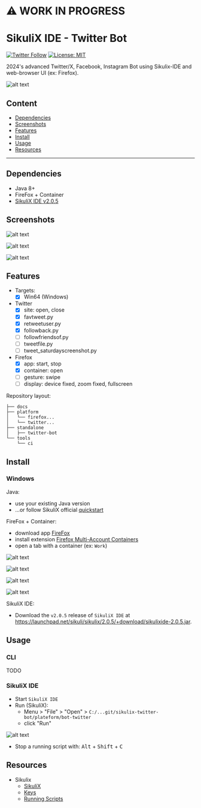 :warning: WORK IN PROGRESS
==========================

# SikuliX IDE - Twitter Bot

[![Twitter Follow](https://img.shields.io/twitter/follow/Damien_Fremont?style=social)](https://x.com/Damien_Fremont)
[![License: MIT](https://img.shields.io/badge/License-MIT-yellow.svg)](https://opensource.org/licenses/MIT)

2024's advanced Twitter/X, Facebook, Instagram Bot using Sikulix-IDE and web-browser UI (ex: Firefox).

![alt text](./docs/README/thumb.png)

## Content

  - [Dependencies](#dependencies)
  - [Screenshots](#screenshots)
  - [Features](#features)
  - [Install](#install)
  - [Usage](#usage)
  - [Resources](#resources)

---------------------------------------

## Dependencies

- Java 8+
- FireFox + Container
- [SikuliX IDE v2.0.5](http://sikulix.com/)

## Screenshots

![alt text](./docs/README/screenshot.gif)

![alt text](./docs/README/screenshot-1.png)

![alt text](./docs/README/screenshot-2.png)

## Features

- Targets:
  - [x] Win64 (Windows)
- Twitter
  - [x] site: open, close
  - [x] favtweet.py
  - [x] retweetuser.py
  - [x] followback.py
  - [ ] followfriendsof.py
  - [ ] tweetfile.py
  - [ ] tweet_saturdayscreenshot.py
- Firefox
  - [x] app: start, stop
  - [x] container: open
  - [ ] gesture: swipe
  - [ ] display: device fixed, zoom fixed, fullscreen

Repository layout:
```
├── docs
├── platform
│   └── firefox...
│   └── twitter...
├── standalone
│   ├── twitter-bot
└── tools
    └── ci
```

## Install

### Windows

Java:
- use your existing Java version 
- ...or follow SikuliX official [quickstart](http://sikulix.com/quickstart/)

FireFox + Container:
- download app [FireFox](https://www.mozilla.org/en-US/firefox/download/thanks/)
- install extension [Firefox Multi-Account Containers](https://addons.mozilla.org/en-US/firefox/addon/multi-account-containers/)
- open a tab with a container (ex: `Work`)

![alt text](./docs/README/firefox-install-1.png)

![alt text](./docs/README/firefox-install-2.png)

![alt text](./docs/README/firefox-install-3.png)

![alt text](./docs/README/firefox-install-4.png)

SikuliX IDE:
- Download the `v2.0.5` release of `SikuliX IDE` at https://launchpad.net/sikuli/sikulix/2.0.5/+download/sikulixide-2.0.5.jar.

## Usage

### CLI

TODO

### SikuliX IDE

- Start `SikuliX IDE`
- Run (SikuliX):
  - Menu > "File" > "Open" > `C:/...git/sikulix-twitter-bot/plateform/bot-twitter`
  - click "Run"

![alt text](./docs/README/sikulix-usage.png)

- Stop a running script with: <kbd>Alt</kbd> + <kbd>Shift</kbd> + <kbd>C</kbd>

## Resources

- Sikulix
  - [SikuliX](http://sikulix.com/)
  - [Keys](https://sikulix-2014.readthedocs.io/en/latest/keys.html)
  - [Running Scripts](https://sikulix.github.io/docs/scripts/running-scripts/)
